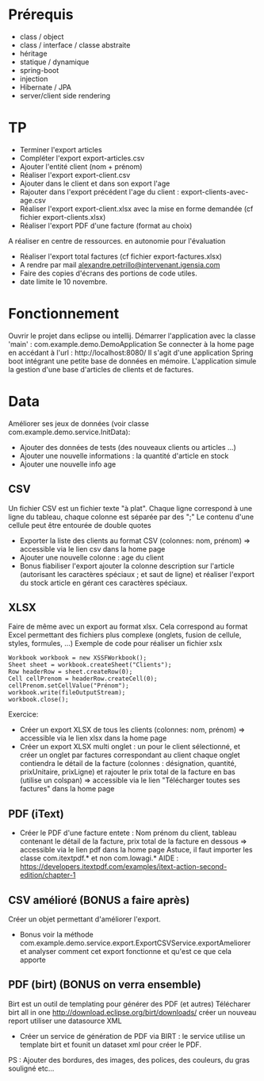 # Prérequis 
* class / object
* class / interface / classe abstraite
* héritage
* statique / dynamique
* spring-boot
* injection
* Hibernate / JPA
* server/client side rendering

# TP
* Terminer l'export articles
* Compléter l'export export-articles.csv
* Ajouter l'entité client (nom + prénom) 
* Réaliser l'export export-client.csv 
* Ajouter dans le client et dans son export l'age
* Rajouter dans l'export précédent l'age du client : export-clients-avec-age.csv
* Réaliser l'export export-client.xlsx avec la mise en forme demandée (cf fichier export-clients.xlsx)
* Réaliser l'export PDF d'une facture (format au choix)

A réaliser en centre de ressources. en autonomie pour l'évaluation
* Réaliser l'export total factures (cf fichier export-factures.xlsx)
* A rendre par mail alexandre.petrillo@intervenant.igensia.com
* Faire des copies d'écrans des portions de code utiles.
* date limite le 10 novembre.


# Fonctionnement
Ouvrir le projet dans eclipse ou intellij.
Démarrer l'application avec la classe 'main' : com.example.demo.DemoApplication
Se connecter à la home page en accédant à l'url : http://localhost:8080/
Il s'agit d'une application Spring boot intégrant une petite base de données en mémoire.
L'application simule la gestion d'une base d'articles de clients et de factures.

# Data
Améliorer ses jeux de données (voir classe com.example.demo.service.InitData):
* Ajouter des données de tests (des nouveaux clients ou articles ...)
* Ajouter une nouvelle informations : la quantité d'article en stock
* Ajouter une nouvelle info age

## CSV
Un fichier CSV est un fichier texte "à plat". Chaque ligne correspond à une ligne du tableau, chaque colonne est séparée par des ";"
Le contenu d'une cellule peut être entourée de double quotes
* Exporter la liste des clients au format CSV (colonnes: nom, prénom) => accessible via le lien csv dans la home page
* Ajouter une nouvelle colonne : age du client
* Bonus fiabiliser l'export ajouter la colonne description sur l'article (autorisant les caractères spéciaux ; et saut de ligne) 
et réaliser l'export du stock article en gérant ces caractères spéciaux.

## XLSX
Faire de même avec un export au format xlsx. Cela correspond au format Excel permettant des fichiers plus complexe (onglets, fusion de cellule, styles, formules, ...)
Exemple de code pour réaliser un fichier xslx
```
Workbook workbook = new XSSFWorkbook();
Sheet sheet = workbook.createSheet("Clients");
Row headerRow = sheet.createRow(0);
Cell cellPrenom = headerRow.createCell(0);
cellPrenom.setCellValue("Prénom");
workbook.write(fileOutputStream);
workbook.close();
```
Exercice:
* Créer un export XLSX de tous les clients (colonnes: nom, prénom) => accessible via le lien xlsx dans la home page
* Créer un export XLSX multi onglet : un pour le client sélectionné, et créer un onglet par factures correspondant au client
    chaque onglet contiendra le détail de la facture (colonnes : désignation, quantité, prixUnitaire, prixLigne) et rajouter le prix total de la facture en bas (utilise un colspan)
     => accessible via le lien "Télécharger toutes ses factures" dans la home page

## PDF (iText)
* Créer le PDF d'une facture entete : Nom prénom du client, tableau contenant le détail de la facture, prix total de la facture en dessous 
=> accessible via le lien pdf dans la home page
Astuce, il faut importer les classe com.itextpdf.* et non com.lowagi.*
AIDE : https://developers.itextpdf.com/examples/itext-action-second-edition/chapter-1

## CSV amélioré (BONUS a faire après)
Créer un objet permettant d'améliorer l'export.
* Bonus voir la méthode com.example.demo.service.export.ExportCSVService.exportAmeliorer et analyser comment cet export fonctionne et qu'est ce que cela apporte

## PDF (birt) (BONUS on verra ensemble)
Birt est un outil de templating pour générer des PDF (et autres)
Télécharer birt all in one  http://download.eclipse.org/birt/downloads/
créer un nouveau report
utiliser une datasource XML
* Créer un service de génération de PDF via BIRT : le service utilise un template birt et founit un dataset xml pour créer le PDF.

PS :
Ajouter des bordures, des images, des polices, des couleurs, du gras souligné etc...
